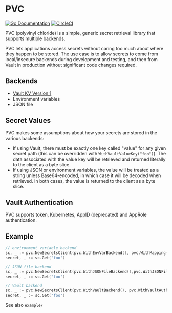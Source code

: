 # PVC
[![Go Documentation](http://img.shields.io/badge/go-documentation-blue.svg?style=flat-square)][godocs]
[![CircleCI](https://circleci.com/gh/dollarshaveclub/pvc.svg?style=svg)](https://circleci.com/gh/dollarshaveclub/pvc)

[godocs]: https://pkg.go.dev/github.com/dollarshaveclub/pvc

PVC (polyvinyl chloride) is a simple, generic secret retrieval library that supports
multiple backends.

PVC lets applications access secrets without caring too much about where they
happen to be stored. The use case is to allow secrets to come from local/insecure
backends during development and testing, and then from Vault in production without
significant code changes required.

## Backends

- [Vault KV Version 1](https://www.vaultproject.io/docs/secrets/kv)
- Environment variables
- JSON file

## Secret Values

PVC makes some assumptions about how your secrets are stored in the various backends:

- If using Vault, there must be exactly one key called "value" for any given secret path (this can be overridden with 
`WithVaultValueKey("foo")`). The data associated with the value key will be retrieved and returned literally to the 
client as a byte slice.
- If using JSON or environment variables, the value will be treated as a string unless Base64-encoded, in which case 
it will be decoded when retrieved. In both cases, the value is returned to the client as a byte slice.

## Vault Authentication

PVC supports token, Kubernetes, AppID (deprecated) and AppRole authentication.

## Example

```go
// environment variable backend
sc, _ := pvc.NewSecretsClient(pvc.WithEnvVarBackend(), pvc.WithMapping("SECRET_MYAPP_{{ .ID }}"))
secret, _ := sc.Get("foo")

// JSON file backend
sc, _ := pvc.NewSecretsClient(pvc.WithJSONFileBackend(),pvc.WithJSONFileLocation("secrets.json"))
secret, _ := sc.Get("foo")

// Vault backend
sc, _ := pvc.NewSecretsClient(pvc.WithVaultBackend(), pvc.WithVaultAuthentication(pvc.Token), pvc.WithVaultToken(vaultToken), pvc.WithVaultHost(vaultHost), pvc.WithMapping("secret/development/{{ .ID }}"))
secret, _ := sc.Get("foo")
```

See also `example/`
